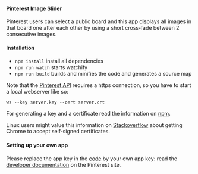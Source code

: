 #### Pinterest Image Slider

Pinterest users can select a public board and this app displays all images in that board one after each other by using a short cross-fade between 2 consecutive images.

#### Installation

 - `npm install` install all dependencies
 - `npm run watch` starts watchify
 - `npm run build` builds and minifies the code and generates a source map

Note that the [Pinterest API](https://developers.pinterest.com/docs/getting-started/introduction/) requires a https connection, so you have to start a local webserver like so:

`ws --key server.key --cert server.crt`

For generating a key and a certificate read the information on [npm](https://www.npmjs.com/package/local-web-server).

Linux users might value this information on [Stackoverflow](http://stackoverflow.com/questions/7580508/getting-chrome-to-accept-self-signed-localhost-certificate) about getting Chrome to accept self-signed certificates.


#### Setting up your own app

Please replace the app key in the [code](https://github.com/abudaan/pinterest-slider/blob/master/js/util/pdk_wrapper.js#L2) by your own app key: read the [developer documentation](https://developers.pinterest.com/docs/api/overview/) on the Pinterest site.